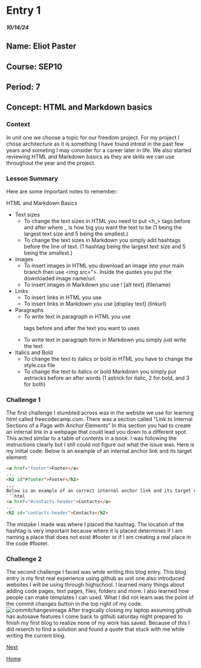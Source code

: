 # Entry 1
##### 10/14/24

## Name: Eliot Paster
## Course: SEP10
## Period: 7
## Concept: HTML and Markdown basics

### Context
In unit one we choose a topic for our freedom project. For my project I chose architecture as it is something I have found intrest in the past few years and someting I may consider for a career later in life. We also started reviewing  HTML and Markdown basics as they are skills we can use throughout the year and the project.
 
### Lesson Summary
Here are some important notes to remember:

HTML and Markdown Basics
* Text sizes
  * To change the text sizes in HTML you need to put <h_> tags before and after where _ is how big you want the text to be (1 being the largest text size and 5 being the smallest.)
  * To change the text sizes in Markdown you simply add hashtags before the line of text. (1 hashtag being the largest text size and 5 being the smallest.)
* Images
  * To insert images in HTML you download an image into your main branch then use <img src=">. Inside the quotes you put the downloaded image name/url.
  * To insert images in Markdown you use ! [alt text] (filename)
* Links
  * To insert links in HTML you use <a href=""></a>
  * To insert links in Markdown you use [display text] (linkurl)
* Paragraphs
  * To write text in paragraph in HTML you use <p> tags before and after the text you want to uses
  * To write text in paragraph form in Markdown you simply just write the text
* Italics and Bold
  * To change the text to italics or bold in HTML you have to change the style.css file
  * To change the text to italics or bold Markdown you simply put astriscks before an after words (1 astrick for italic, 2 for bold, and 3 for both)

 ### Challenge 1

The first challenge I stumbled across was in the website we use for learning html called freecodecamp.com. There was a section called "Link to Internal Sections of a Page with Anchor Elements" In this section you had to create an internal link in a webpage that could lead you down to a different spot. This acted similar to a table of contents in a book. I was following the instructions clearly but I still could not figure out what the issue was. Here is my initial code:
Below is an example of an internal anchor link and its target element:
```html
<a href="footer">Footer</a>
...
<h2 id"#footer">Footer</h2>
,,,
Below is an example of an correct internal anchor link and its target element:
```html
<a href="#contacts-header">Contacts</a>
...
<h2 id="contacts-header">Contacts</h2>
```
The mistake I made was where I placed the hashtag. The location of the hashtag is very important because where it is placed determines if I am naming a place that does not exist #footer or if I am creating a real place in the code #footer.

### Challenge 2
The second challenge I faced was while writing this blog entry. This blog entry is my first real experience using github as unit one also introduced websites I will be using through highschool. I learned many things about adding code pages, text pages, files, folders and more. I also learned how people can make templates I can used. What I did not learn was the point of the commit changes button in the top right of my code.
![commitchangesimage](https://static1.makeuseofimages.com/wordpress/wp-content/uploads/2021/03/commit-changes-github.png)
After tragically closing my laptop assuming github has autosave features I come back to github saturday night prepared to finish my first blog to realize none of my work has saved. Because of this I did reserch to find a solution and found a quote that stuck with me while writing the current blog.

[Next](entry02.md)

[Home](../README.md)
